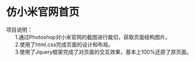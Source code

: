 ﻿# 仿小米官网首页
项目说明：</br>
        1.通过Photoshop对小米官网的截图进行裁切，获取页面结构图片。</br>
        2.使用了html.css完成页面的设计和布局。</br>
        3.使用了Jquery框架完成了对页面的交互效果，基本上100%还原了原页面。</br>
